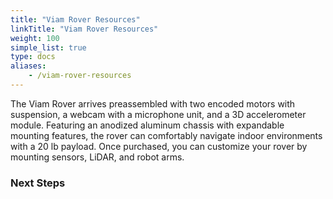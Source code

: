 ```yaml
---
title: "Viam Rover Resources"
linkTitle: "Viam Rover Resources"
weight: 100
simple_list: true
type: docs
aliases:
    - /viam-rover-resources
---
```


The Viam Rover arrives preassembled with two encoded motors with suspension, a webcam with a microphone unit, and a 3D accelerometer module.
Featuring an anodized aluminum chassis with expandable mounting features, the rover can comfortably navigate indoor environments with a 20 lb payload.
Once purchased, you can customize your rover by mounting sensors, LiDAR, and robot arms.

### Next Steps
